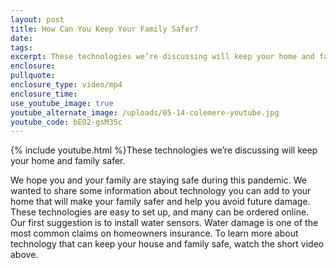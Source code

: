 ```yaml
---
layout: post
title: How Can You Keep Your Family Safer?
date:
tags:
excerpt: These technologies we’re discussing will keep your home and family safer.
enclosure:
pullquote:
enclosure_type: video/mp4
enclosure_time:
use_youtube_image: true
youtube_alternate_image: /uploads/05-14-colemere-youtube.jpg
youtube_code: bEO2-gsM35c
---
```


{% include youtube.html %}These technologies we’re discussing will keep your home and family safer.

We hope you and your family are staying safe during this pandemic. We wanted to share some information about technology you can add to your home that will make your family safer and help you avoid future damage. These technologies are easy to set up, and many can be ordered online. Our first suggestion is to install water sensors. Water damage is one of the most common claims on homeowners insurance. To learn more about technology that can keep your house and family safe, watch the short video above.
